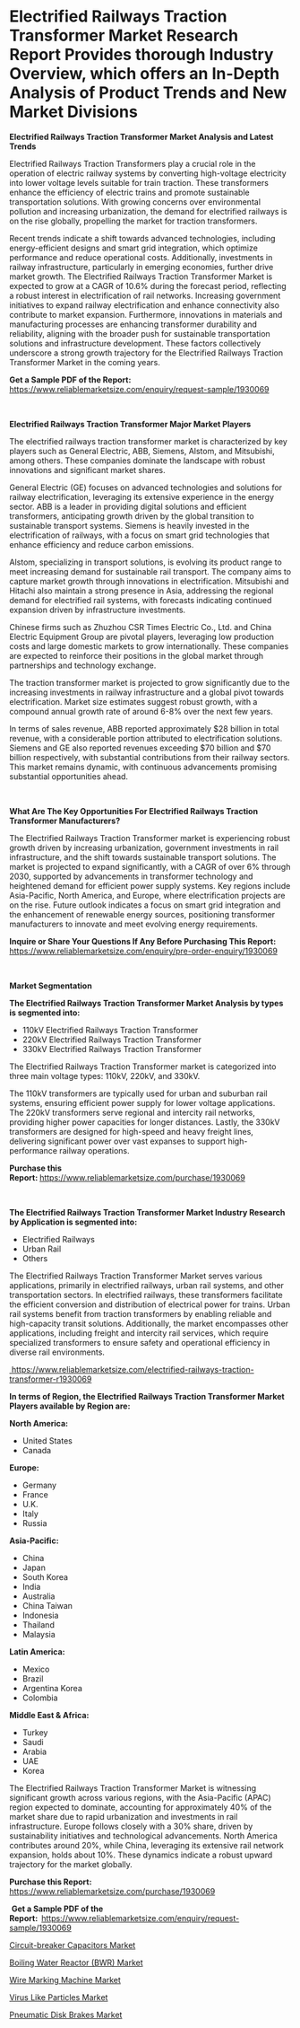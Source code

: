 <p><h1>Electrified Railways Traction Transformer Market Research Report Provides thorough Industry Overview, which offers an In-Depth Analysis of Product Trends and New Market Divisions</h1></p><p><strong>Electrified Railways Traction Transformer Market Analysis and Latest Trends</strong></p>
<p><p>Electrified Railways Traction Transformers play a crucial role in the operation of electric railway systems by converting high-voltage electricity into lower voltage levels suitable for train traction. These transformers enhance the efficiency of electric trains and promote sustainable transportation solutions. With growing concerns over environmental pollution and increasing urbanization, the demand for electrified railways is on the rise globally, propelling the market for traction transformers.</p><p>Recent trends indicate a shift towards advanced technologies, including energy-efficient designs and smart grid integration, which optimize performance and reduce operational costs. Additionally, investments in railway infrastructure, particularly in emerging economies, further drive market growth. The Electrified Railways Traction Transformer Market is expected to grow at a CAGR of 10.6% during the forecast period, reflecting a robust interest in electrification of rail networks. Increasing government initiatives to expand railway electrification and enhance connectivity also contribute to market expansion. Furthermore, innovations in materials and manufacturing processes are enhancing transformer durability and reliability, aligning with the broader push for sustainable transportation solutions and infrastructure development. These factors collectively underscore a strong growth trajectory for the Electrified Railways Traction Transformer Market in the coming years.</p></p>
<p><strong>Get a Sample PDF of the Report:&nbsp;</strong> <a href="https://www.reliablemarketsize.com/enquiry/request-sample/1930069?utm_campaign=1170&utm_medium=2&utm_source=Github&utm_content=ia&utm_term=25102024&utm_id=electrified-railways-traction-transformer">https://www.reliablemarketsize.com/enquiry/request-sample/1930069</a></p>
<p>&nbsp;</p>
<p><strong>Electrified Railways Traction Transformer Major Market Players</strong></p>
<p><p>The electrified railways traction transformer market is characterized by key players such as General Electric, ABB, Siemens, Alstom, and Mitsubishi, among others. These companies dominate the landscape with robust innovations and significant market shares.</p><p>General Electric (GE) focuses on advanced technologies and solutions for railway electrification, leveraging its extensive experience in the energy sector. ABB is a leader in providing digital solutions and efficient transformers, anticipating growth driven by the global transition to sustainable transport systems. Siemens is heavily invested in the electrification of railways, with a focus on smart grid technologies that enhance efficiency and reduce carbon emissions.</p><p>Alstom, specializing in transport solutions, is evolving its product range to meet increasing demand for sustainable rail transport. The company aims to capture market growth through innovations in electrification. Mitsubishi and Hitachi also maintain a strong presence in Asia, addressing the regional demand for electrified rail systems, with forecasts indicating continued expansion driven by infrastructure investments.</p><p>Chinese firms such as Zhuzhou CSR Times Electric Co., Ltd. and China Electric Equipment Group are pivotal players, leveraging low production costs and large domestic markets to grow internationally. These companies are expected to reinforce their positions in the global market through partnerships and technology exchange.</p><p>The traction transformer market is projected to grow significantly due to the increasing investments in railway infrastructure and a global pivot towards electrification. Market size estimates suggest robust growth, with a compound annual growth rate of around 6-8% over the next few years.</p><p>In terms of sales revenue, ABB reported approximately $28 billion in total revenue, with a considerable portion attributed to electrification solutions. Siemens and GE also reported revenues exceeding $70 billion and $70 billion respectively, with substantial contributions from their railway sectors. This market remains dynamic, with continuous advancements promising substantial opportunities ahead.</p></p>
<p>&nbsp;</p>
<p><strong>What Are The Key Opportunities For Electrified Railways Traction Transformer Manufacturers?</strong></p>
<p><p>The Electrified Railways Traction Transformer market is experiencing robust growth driven by increasing urbanization, government investments in rail infrastructure, and the shift towards sustainable transport solutions. The market is projected to expand significantly, with a CAGR of over 6% through 2030, supported by advancements in transformer technology and heightened demand for efficient power supply systems. Key regions include Asia-Pacific, North America, and Europe, where electrification projects are on the rise. Future outlook indicates a focus on smart grid integration and the enhancement of renewable energy sources, positioning transformer manufacturers to innovate and meet evolving energy requirements.</p></p>
<p><strong>Inquire or Share Your Questions If Any Before Purchasing This Report:</strong> <a href="https://www.reliablemarketsize.com/enquiry/pre-order-enquiry/1930069?utm_campaign=1170&utm_medium=2&utm_source=Github&utm_content=ia&utm_term=25102024&utm_id=electrified-railways-traction-transformer">https://www.reliablemarketsize.com/enquiry/pre-order-enquiry/1930069</a></p>
<p>&nbsp;</p>
<p><strong>Market Segmentation</strong></p>
<p><strong>The Electrified Railways Traction Transformer Market Analysis by types is segmented into:</strong></p>
<p><ul><li>110kV Electrified Railways Traction Transformer</li><li>220kV Electrified Railways Traction Transformer</li><li>330kV Electrified Railways Traction Transformer</li></ul></p>
<p><p>The Electrified Railways Traction Transformer market is categorized into three main voltage types: 110kV, 220kV, and 330kV. </p><p>The 110kV transformers are typically used for urban and suburban rail systems, ensuring efficient power supply for lower voltage applications. The 220kV transformers serve regional and intercity rail networks, providing higher power capacities for longer distances. Lastly, the 330kV transformers are designed for high-speed and heavy freight lines, delivering significant power over vast expanses to support high-performance railway operations.</p></p>
<p><strong>Purchase this Report:&nbsp;</strong><a href="https://www.reliablemarketsize.com/purchase/1930069?utm_campaign=1170&utm_medium=2&utm_source=Github&utm_content=ia&utm_term=25102024&utm_id=electrified-railways-traction-transformer">https://www.reliablemarketsize.com/purchase/1930069</a></p>
<p>&nbsp;</p>
<p><strong>The Electrified Railways Traction Transformer Market Industry Research by Application is segmented into:</strong></p>
<p><ul><li>Electrified Railways</li><li>Urban Rail</li><li>Others</li></ul></p>
<p><p>The Electrified Railways Traction Transformer Market serves various applications, primarily in electrified railways, urban rail systems, and other transportation sectors. In electrified railways, these transformers facilitate the efficient conversion and distribution of electrical power for trains. Urban rail systems benefit from traction transformers by enabling reliable and high-capacity transit solutions. Additionally, the market encompasses other applications, including freight and intercity rail services, which require specialized transformers to ensure safety and operational efficiency in diverse rail environments.</p></p>
<p><a href="https://www.reliablemarketsize.com/electrified-railways-traction-transformer-r1930069?utm_campaign=1170&utm_medium=2&utm_source=Github&utm_content=ia&utm_term=25102024&utm_id=electrified-railways-traction-transformer">&nbsp;https://www.reliablemarketsize.com/electrified-railways-traction-transformer-r1930069</a></p>
<p><strong>In terms of Region, the Electrified Railways Traction Transformer Market Players available by Region are:</strong></p>
<p>
    <p> <strong> North America: </strong>
        <ul>
            <li>United States</li>
            <li>Canada</li>
        </ul>
        </p> 
    <p> <strong> Europe: </strong>
        <ul>
            <li>Germany</li>
            <li>France</li>
            <li>U.K.</li>
            <li>Italy</li>
            <li>Russia</li>
        </ul>
        </p> 
    <p> <strong> Asia-Pacific: </strong>
        <ul>
            <li>China</li>
            <li>Japan</li>
            <li>South Korea</li>
            <li>India</li>
            <li>Australia</li>
            <li>China Taiwan</li>
            <li>Indonesia</li>
            <li>Thailand</li>
            <li>Malaysia</li>
        </ul>
        </p> 
    <p> <strong> Latin America: </strong>
        <ul>
            <li>Mexico</li>
            <li>Brazil</li>
            <li>Argentina Korea</li>
            <li>Colombia</li>
        </ul>
        </p> 
    <p> <strong> Middle East & Africa: </strong>
        <ul>
            <li>Turkey</li>
            <li>Saudi</li>
            <li>Arabia</li>
            <li>UAE</li>
            <li>Korea</li>
        </ul>
    </p>
    </p>
<p><p>The Electrified Railways Traction Transformer Market is witnessing significant growth across various regions, with the Asia-Pacific (APAC) region expected to dominate, accounting for approximately 40% of the market share due to rapid urbanization and investments in rail infrastructure. Europe follows closely with a 30% share, driven by sustainability initiatives and technological advancements. North America contributes around 20%, while China, leveraging its extensive rail network expansion, holds about 10%. These dynamics indicate a robust upward trajectory for the market globally.</p></p>
<p><strong>Purchase this Report: </strong><a href="https://www.reliablemarketsize.com/purchase/1930069?utm_campaign=1170&utm_medium=2&utm_source=Github&utm_content=ia&utm_term=25102024&utm_id=electrified-railways-traction-transformer">https://www.reliablemarketsize.com/purchase/1930069</a></p>
<p>&nbsp;<strong>Get a Sample PDF of the Report:&nbsp;&nbsp;</strong><a href="https://www.reliablemarketsize.com/enquiry/request-sample/1930069?utm_campaign=1170&utm_medium=2&utm_source=Github&utm_content=ia&utm_term=25102024&utm_id=electrified-railways-traction-transformer">https://www.reliablemarketsize.com/enquiry/request-sample/1930069</a></p>
<p><strong></strong></p>
<p><p><a href="https://www.linkedin.com/pulse/emerging-technologies-reshaping-circuit-breaker-capacitors-market-ftnif?utm_campaign=1170&utm_medium=2&utm_source=Github&utm_content=ia&utm_term=25102024&utm_id=electrified-railways-traction-transformer">Circuit-breaker Capacitors Market</a></p><p><a href="https://github.com/nenitafam9o0/Market-Research-Report-List-1/blob/main/boiling-water-reactor-bwr-market.md?utm_campaign=1170&utm_medium=2&utm_source=Github&utm_content=ia&utm_term=25102024&utm_id=electrified-railways-traction-transformer">Boiling Water Reactor (BWR) Market</a></p><p><a href="https://issuu.com/reportprime-2/docs/wire-marking-machine-market-size-20_ed16b22a222b19?utm_campaign=1170&utm_medium=2&utm_source=Github&utm_content=ia&utm_term=25102024&utm_id=electrified-railways-traction-transformer">Wire Marking Machine Market</a></p><p><a href="https://www.linkedin.com/pulse/global-perspectives-virus-like-particles-market-trends-challenges-zwv8c?utm_campaign=1170&utm_medium=2&utm_source=Github&utm_content=ia&utm_term=25102024&utm_id=electrified-railways-traction-transformer">Virus Like Particles Market</a></p><p><a href="https://issuu.com/reportprime-2/docs/pneumatic-disk-brakes-market-size-2_0fd0f0b7ae6fe5?utm_campaign=1170&utm_medium=2&utm_source=Github&utm_content=ia&utm_term=25102024&utm_id=electrified-railways-traction-transformer">Pneumatic Disk Brakes Market</a></p></p>
